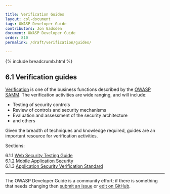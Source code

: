 ```yaml
---

title: Verification Guides
layout: col-document
tags: OWASP Developer Guide
contributors: Jon Gadsden
document: OWASP Developer Guide
order: 810
permalink: /draft/verification/guides/

---
```


{% include breadcrumb.html %}

## 6.1 Verification guides

[Verification][sammv] is one of the business functions described by the [OWASP SAMM][samm].
The verification activities are wide ranging, and will include:

* Testing of security controls
* Review of controls and security mechanisms
* Evaluation and assessment of the security architecture
* and others

Given the breadth of techniques and knowledge required, guides are an important resource for verification activities.

Sections:

6.1.1 [Web Security Testing Guide](01-wstg.md)  
6.1.2 [Mobile Application Security](02-mas.md)  
6.1.3 [Application Security Verification Standard](03-asvs.md)  

----

The OWASP Developer Guide is a community effort; if there is something that needs changing
then [submit an issue][issue0810] or [edit on GitHub][edit0810].

[edit0810]: https://github.com/OWASP/www-project-developer-guide/blob/main/draft/08-verification/01-guides/00-toc.md
[issue0810]: https://github.com/OWASP/www-project-developer-guide/issues/new?labels=enhancement&template=request.md&title=Update:%2008-verification/01-guides/00-toc
[samm]: https://owaspsamm.org/about/
[sammv]: https://owaspsamm.org/model/verification/
